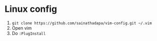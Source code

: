 # Linux config

1. `git clone https://github.com/sainathadapa/vim-config.git ~/.vim`
2. Open vim
3. Do `:PlugInstall`
